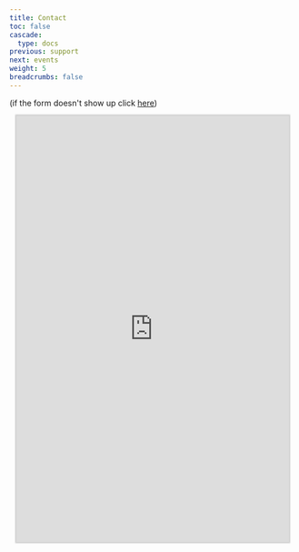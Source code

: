 ```yaml
---
title: Contact
toc: false
cascade:
  type: docs
previous: support
next: events
weight: 5
breadcrumbs: false
---
```

(if the form doesn't show up click [here](https://formstr.app/f/naddr1qvzqqqr4mqpzpafdewsuthj5k8sfre227a6hyn008meuk2jpdg0gl6ltfp809cpfqy2hwumn8ghj7un9d3shjtnyv9kh2uewd9hj7qghwaehxw309aex2mrp0yh8qunfd4skctnwv46z7qgdwaehxw309ahx7uewd3hkcqg7waehxw309aex2mrp0yhxummnw3ezuamfwfjkgmn9wshx5up0qyw8wumn8ghj7mn0wd68ytfsxyh8jcttd95x7mnwv5hxxmmdqyv8wumn8ghj7un9d3shjtnndehhyapwwdhkx6tpdsq3vamnwvaz7tmjv4kxz7fwdehhxarj9e3xzmnyqyghwumn8ghj7mn0wd68yv339e3k7mgqqcc9yapctyuqa0w6ey?viewKey=c709e0eefda9d435fe65e06dbc2a185fb960133bce208301d0772004f822c216))

<center>
<iframe src="https://formstr.app/f/naddr1qvzqqqr4mqpzpafdewsuthj5k8sfre227a6hyn008meuk2jpdg0gl6ltfp809cpfqy2hwumn8ghj7un9d3shjtnyv9kh2uewd9hj7qghwaehxw309aex2mrp0yh8qunfd4skctnwv46z7qgdwaehxw309ahx7uewd3hkcqg7waehxw309aex2mrp0yhxummnw3ezuamfwfjkgmn9wshx5up0qyw8wumn8ghj7mn0wd68ytfsxyh8jcttd95x7mnwv5hxxmmdqyv8wumn8ghj7un9d3shjtnndehhyapwwdhkx6tpdsq3vamnwvaz7tmjv4kxz7fwdehhxarj9e3xzmnyqyghwumn8ghj7mn0wd68yv339e3k7mgqqcc9yapctyuqa0w6ey?viewKey=c709e0eefda9d435fe65e06dbc2a185fb960133bce208301d0772004f822c216&hideTitleImage=true" height="750px" width="480px" frameborder="0" style="border-style:none;box-shadow:0px 0px 2px 2px rgba(0,0,0,0.2);" cellspacing="0" ></iframe>
</center>
